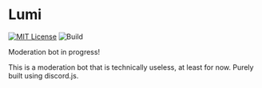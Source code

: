 # Lumi

[![MIT License](https://img.shields.io/badge/License-MIT-green.svg)](https://choosealicense.com/licenses/mit/)
![Build](https://github.com/gavenda/lumi/actions/workflows/build.yml/badge.svg)

Moderation bot in progress!

This is a moderation bot that is technically useless, at least for now. Purely built using discord.js.
